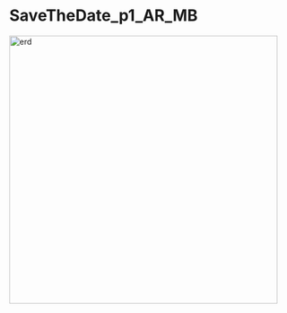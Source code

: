 # SaveTheDate_p1_AR_MB
<img width="478" alt="erd" src="https://user-images.githubusercontent.com/98355059/154528863-02cd4a76-dd14-4769-8920-eeca1d370c81.JPG">
